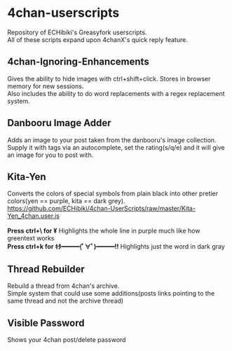 # 4chan-userscripts
Repository of ECHibiki's Greasyfork userscripts.<br/>
All of these scripts expand upon 4chanX's quick reply feature.

## 4chan-Ignoring-Enhancements
Gives the ability to hide images with ctrl+shift+click. Stores in browser memory for new sessions.<br/>
Also includes the ability to do word replacements with a regex replacement system.<br>

## Danbooru Image Adder
Adds an image to your post taken from the danbooru's image collection.<br/>
Supply it with tags via an autocomplete, set the rating(s/q/e) and it will give an image for you to post with. 

## Kita-Yen
Converts the colors of special symbols from plain black into other pretier colors(yen == purple, kita == dark grey).<br/>
https://github.com/ECHibiki/4chan-UserScripts/raw/master/Kita-Yen_4chan.user.js<br/><br/>
<strong>Press ctrl+\ for ¥</strong>
Highlights the whole line in purple much like how greentext works<br/>
<strong>Press ctrl+k for ｷﾀ━━━(ﾟ∀ﾟ)━━━!!</strong>
Highlights just the word in dark gray<br/>

## Thread Rebuilder
Rebuild a thread from 4chan's archive.<br/>
Simple system that could use some additions(posts links pointing to the same thread and not the archive thread)

## Visible Password
Shows your 4chan post/delete password